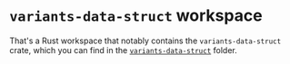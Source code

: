 # `variants-data-struct` workspace

That's a Rust workspace that notably contains the `variants-data-struct` crate, which you can find in the [`variants-data-struct`](./variants-data-struct/) folder.
